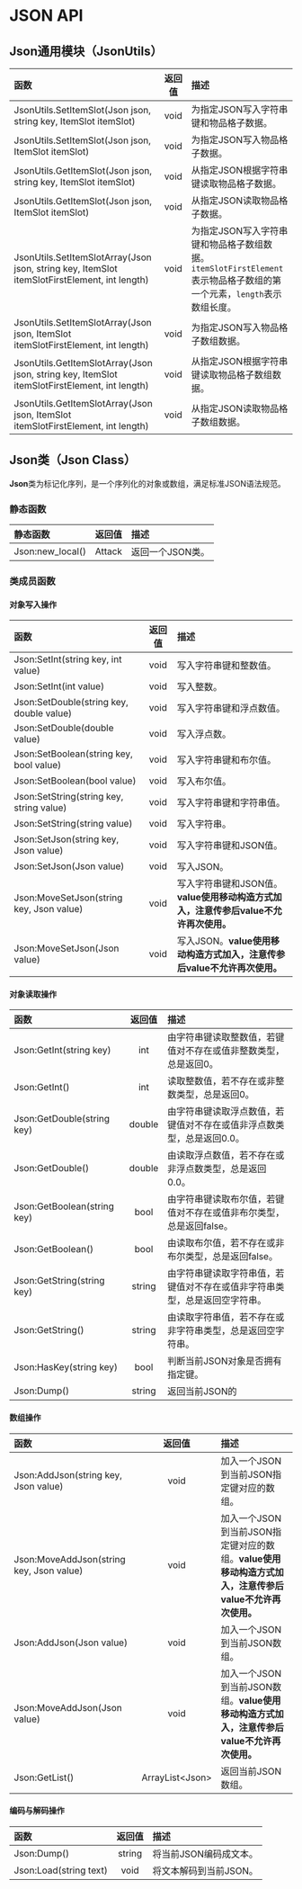 # JSON API

## Json通用模块（JsonUtils）

| 函数 | 返回值 | 描述 |
| :--- | :---: | :--- |
| JsonUtils.SetItemSlot\(Json json, string key, ItemSlot itemSlot\) | void | 为指定JSON写入字符串键和物品格子数据。 |
| JsonUtils.SetItemSlot\(Json json, ItemSlot itemSlot\) | void | 为指定JSON写入物品格子数据。 |
| JsonUtils.GetItemSlot\(Json json, string key, ItemSlot itemSlot\) | void | 从指定JSON根据字符串键读取物品格子数据。 |
| JsonUtils.GetItemSlot\(Json json, ItemSlot itemSlot\) | void | 从指定JSON读取物品格子数据。 |
| JsonUtils.SetItemSlotArray\(Json json, string key, ItemSlot itemSlotFirstElement, int length\) | void | 为指定JSON写入字符串键和物品格子数组数据。`itemSlotFirstElement`表示物品格子数组的第一个元素，`length`表示数组长度。 |
| JsonUtils.SetItemSlotArray\(Json json, ItemSlot itemSlotFirstElement, int length\) | void | 为指定JSON写入物品格子数组数据。 |
| JsonUtils.GetItemSlotArray\(Json json, string key, ItemSlot itemSlotFirstElement, int length\) | void | 从指定JSON根据字符串键读取物品格子数组数据。 |
| JsonUtils.GetItemSlotArray\(Json json, ItemSlot itemSlotFirstElement, int length\) | void | 从指定JSON读取物品格子数组数据。 |

## Json类（Json Class）

**Json**类为标记化序列，是一个序列化的对象或数组，满足标准JSON语法规范。

### 静态函数

| 静态函数 | 返回值 | 描述 |
| :--- | :---: | :--- |
| Json:new\_local\(\) | Attack | 返回一个JSON类。 |

### 类成员函数

#### 对象写入操作

| 函数 | 返回值 | 描述 |
| :--- | :---: | :--- |
| Json:SetInt\(string key, int value\) | void | 写入字符串键和整数值。 |
| Json:SetInt\(int value\) | void | 写入整数。 |
| Json:SetDouble\(string key, double value\) | void | 写入字符串键和浮点数值。 |
| Json:SetDouble\(double value\) | void | 写入浮点数。 |
| Json:SetBoolean\(string key, bool value\) | void | 写入字符串键和布尔值。 |
| Json:SetBoolean\(bool value\) | void | 写入布尔值。 |
| Json:SetString\(string key, string value\) | void | 写入字符串键和字符串值。 |
| Json:SetString\(string value\) | void | 写入字符串。 |
| Json:SetJson\(string key, Json value\) | void | 写入字符串键和JSON值。 |
| Json:SetJson\(Json value\) | void | 写入JSON。 |
| Json:MoveSetJson\(string key, Json value\) | void | 写入字符串键和JSON值。**value使用移动构造方式加入，注意传参后value不允许再次使用。** |
| Json:MoveSetJson\(Json value\) | void | 写入JSON。**value使用移动构造方式加入，注意传参后value不允许再次使用。** |

#### 对象读取操作

| 函数 | 返回值 | 描述 |
| :--- | :---: | :--- |
| Json:GetInt\(string key\) | int | 由字符串键读取整数值，若键值对不存在或值非整数类型，总是返回0。 |
| Json:GetInt\(\) | int | 读取整数值，若不存在或非整数类型，总是返回0。 |
| Json:GetDouble\(string key\) | double | 由字符串键读取浮点数值，若键值对不存在或值非浮点数类型，总是返回0.0。 |
| Json:GetDouble\(\) | double | 由读取浮点数值，若不存在或非浮点数类型，总是返回0.0。 |
| Json:GetBoolean\(string key\) | bool | 由字符串键读取布尔值，若键值对不存在或值非布尔类型，总是返回false。 |
| Json:GetBoolean\(\) | bool | 由读取布尔值，若不存在或非布尔类型，总是返回false。 |
| Json:GetString\(string key\) | string | 由字符串键读取字符串值，若键值对不存在或值非字符串类型，总是返回空字符串。 |
| Json:GetString\(\) | string | 由读取字符串值，若不存在或非字符串类型，总是返回空字符串。 |
| Json:HasKey\(string key\) | bool | 判断当前JSON对象是否拥有指定键。 |
| Json:Dump\(\) | string | 返回当前JSON的 |

#### 数组操作

| 函数 | 返回值 | 描述 |
| :--- | :---: | :--- |
| Json:AddJson\(string key, Json value\) | void | 加入一个JSON到当前JSON指定键对应的数组。 |
| Json:MoveAddJson\(string key, Json value\) | void | 加入一个JSON到当前JSON指定键对应的数组。**value使用移动构造方式加入，注意传参后value不允许再次使用。** |
| Json:AddJson\(Json value\) | void | 加入一个JSON到当前JSON数组。 |
| Json:MoveAddJson\(Json value\) | void | 加入一个JSON到当前JSON数组。**value使用移动构造方式加入，注意传参后value不允许再次使用。** |
| Json:GetList\(\) | ArrayList&lt;Json&gt; | 返回当前JSON数组。 |

#### 编码与解码操作

| 函数 | 返回值 | 描述 |
| :--- | :---: | :--- |
| Json:Dump\(\) | string | 将当前JSON编码成文本。 |
| Json:Load\(string text\) | void | 将文本解码到当前JSON。 |



